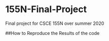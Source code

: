# 155N-Final-Project
Final project for CSCE 155N over summer 2020 

##How to Reproduce the Results of the code
